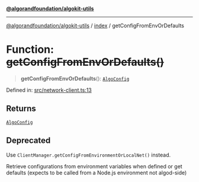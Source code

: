 [**@algorandfoundation/algokit-utils**](../../README.md)

***

[@algorandfoundation/algokit-utils](../../README.md) / [index](../README.md) / getConfigFromEnvOrDefaults

# Function: ~~getConfigFromEnvOrDefaults()~~

> **getConfigFromEnvOrDefaults**(): [`AlgoConfig`](../../types/network-client/interfaces/AlgoConfig.md)

Defined in: [src/network-client.ts:13](https://github.com/algorandfoundation/algokit-utils-ts/blob/main/src/network-client.ts#L13)

## Returns

[`AlgoConfig`](../../types/network-client/interfaces/AlgoConfig.md)

## Deprecated

Use `ClientManager.getConfigFromEnvironmentOrLocalNet()` instead.

Retrieve configurations from environment variables when defined or get defaults (expects to be called from a Node.js environment not algod-side)
